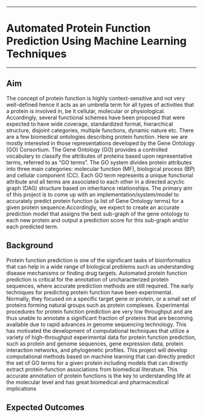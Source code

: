 ___
# Automated Protein Function Prediction Using Machine Learning Techniques
___

[comment]: # "## Please refer the instructions in below URL:"

[comment]: # "https://projects.ce.pdn.ac.lk/docs/how-to-add-a-project"

## Aim

The concept of protein function is highly context-sensitive and not very well-defined hence it acts as an umbrella term for all types of activities that a protein is involved in, be it cellular, molecular or physiological. Accordingly, several functional schemes have been proposed that were expected to have wide coverage, standardized format, hierarchical structure, disjoint categories, multiple functions, dynamic nature etc.
There are a few biomedical ontologies describing protein function. Here we are mostly interested in those representations developed by the Gene Ontology (GO) Consortium.
The Gene Ontology (GO) provides a controlled vocabulary to classify the attributes of proteins based upon representative terms, referred to as “GO terms”. The GO system divides protein attributes into three main categories: molecular function (MF), biological process (BP) and cellular component (CC). Each GO term represents a unique functional attribute and all terms are associated to each other in a directed acyclic graph (DAG) structure based on inheritance relationships.
The primary aim of this project is to come up with an implementation/system/model to accurately predict protein function (a list of Gene Ontology terms) for a given protein sequence.Accordingly, we expect to create an accurate prediction model that assigns the best sub-graph of the gene ontology to each new protein and output a prediction score for this sub-graph and/or each predicted term.

## Background

Protein function prediction is one of the significant tasks of bioinformatics that can help in a wide range of biological problems such as understanding disease mechanisms or finding drug targets. Automated protein function prediction is critical for the annotation of uncharacterized protein sequences, where accurate prediction methods are still required. 
The early techniques for predicting protein function have been experimental. Normally, they focused on a specific target gene or protein, or a small set of proteins forming natural groups such as protein complexes. Experimental procedures for protein function prediction are very low throughput and are thus unable to annotate a significant fraction of proteins that are becoming available due to rapid advances in genome sequencing technology. This has motivated the development of computational
techniques that utilize a variety of high-throughput experimental data for protein function prediction, such as protein and genome sequences, gene expression data, protein interaction networks, and phylogenetic profiles.
This project will develop computational methods based on machine learning that can directly predict the set of GO terms for a given protein including models that can directly extract protein-function associations from biomedical literature. This accurate annotation of protein functions is the key to understanding life at the molecular level and has great biomedical and pharmaceutical implications


## Expected Outcomes


